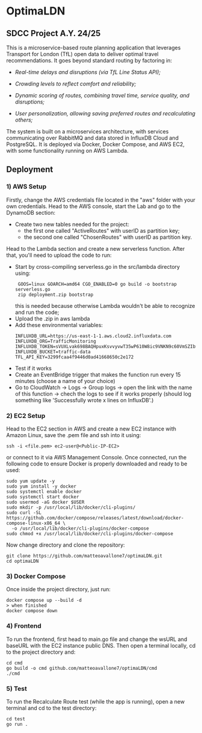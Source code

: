 # OptimaLDN
## SDCC Project A.Y. 24/25
This is a microservice-based route planning application that leverages Transport for London (TfL) open data to deliver optimal travel recommendations. 
It goes beyond standard routing by factoring in:

+ _Real-time delays and disruptions (via TfL Line Status API);_

+ _Crowding levels to reflect comfort and reliability;_

+ _Dynamic scoring of routes, combining travel time, service quality, and disruptions;_

+ _User personalization, allowing saving preferred routes and recalculating others;_

The system is built on a microservices architecture, with services communicating over RabbitMQ and data stored in InfluxDB Cloud and PostgreSQL. 
It is deployed via Docker, Docker Compose, and AWS EC2, with some functionality running on AWS Lambda.

## Deployment 

### 1) AWS Setup
Firstly, change the AWS credentials file located in the "aws" folder with your own credentials. 
Head to the AWS console, start the Lab and go to the DynamoDB section:
+ Create two new tables needed for the project:
  - the first one called "ActiveRoutes" with userID as partition key;
  - the second one called "ChosenRoutes" with userID as partition key.

Head to the Lambda section and create a new serverless function. After that, you'll need to upload the code to run:
- Start by cross-compiling serverless.go in the src/lambda directory using:
  ```
   GOOS=linux GOARCH=amd64 CGO_ENABLED=0 go build -o bootstrap serverless.go
   zip deployment.zip bootstrap
  ```
  this is needed because otherwise Lambda wouldn't be able to recognize and run the code;
- Upload the .zip in aws lambda
- Add these environmental variables:
  ```
  INFLUXDB_URL=https://us-east-1-1.aws.cloud2.influxdata.com
  INFLUXDB_ORG=TrafficMonitoring
  INFLUXDB_TOKEN=sVUXLvak698BAQHpuxKsvvyvwT35wP610W8ic9VNKN9c60VmSZIbwrPm9iK13pNuUzmy3YAoXH6_Vb6Z7tztCQ==
  INFLUXDB_BUCKET=traffic-data
  TFL_API_KEY=3299fcaa4f9446d0ad41668650c2e172
  ```
- Test if it works
- Create an EventBridge trigger that makes the function run every 15 minutes (choose a name of your choice)
- Go to CloudWatch -> Logs -> Group logs -> open the link with the name of this function -> chech the logs to see if it works properly (should log something like 'Successfully wrote x lines on InfluxDB'.)

### 2) EC2 Setup
Head to the EC2 section in AWS and create a new EC2 instance with Amazon Linux, save the .pem file and ssh into it using:
```
ssh -i <file.pem> ec2-user@<Public-IP-EC2>
```
or connect to it via AWS Management Console. Once connected, run the following code to ensure Docker is properly downloaded and ready to be used:
```
sudo yum update -y
sudo yum install -y docker
sudo systemctl enable docker
sudo systemctl start docker
sudo usermod -aG docker $USER
sudo mkdir -p /usr/local/lib/docker/cli-plugins/
sudo curl -SL https://github.com/docker/compose/releases/latest/download/docker-compose-linux-x86_64 \
  -o /usr/local/lib/docker/cli-plugins/docker-compose
sudo chmod +x /usr/local/lib/docker/cli-plugins/docker-compose
```
Now change directory and clone the repository:
```
git clone https://github.com/matteoavallone7/optimaLDN.git
cd optimaLDN
```

### 3) Docker Compose
Once inside the project directory, just run:
```
docker compose up --build -d
> when finished
docker compose down
```

### 4) Frontend
To run the frontend, first head to main.go file and change the wsURL and baseURL with the EC2 instance public DNS. Then open a terminal locally, cd to the project directory and:
```
cd cmd
go build -o cmd github.com/matteoavallone7/optimaLDN/cmd
./cmd
```

### 5) Test
To run the Recalculate Route test (while the app is running), open a new terminal and cd to the test directory:
```
cd test
go run .
```
